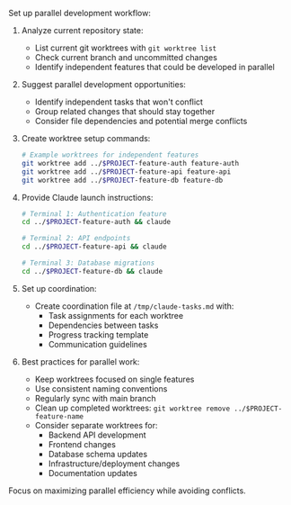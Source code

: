 Set up parallel development workflow:

1. Analyze current repository state:
   - List current git worktrees with `git worktree list`
   - Check current branch and uncommitted changes
   - Identify independent features that could be developed in parallel

2. Suggest parallel development opportunities:
   - Identify independent tasks that won't conflict
   - Group related changes that should stay together
   - Consider file dependencies and potential merge conflicts

3. Create worktree setup commands:
   ```bash
   # Example worktrees for independent features
   git worktree add ../$PROJECT-feature-auth feature-auth
   git worktree add ../$PROJECT-feature-api feature-api
   git worktree add ../$PROJECT-feature-db feature-db
   ```

4. Provide Claude launch instructions:
   ```bash
   # Terminal 1: Authentication feature
   cd ../$PROJECT-feature-auth && claude
   
   # Terminal 2: API endpoints
   cd ../$PROJECT-feature-api && claude
   
   # Terminal 3: Database migrations
   cd ../$PROJECT-feature-db && claude
   ```

5. Set up coordination:
   - Create coordination file at `/tmp/claude-tasks.md` with:
     - Task assignments for each worktree
     - Dependencies between tasks
     - Progress tracking template
     - Communication guidelines

6. Best practices for parallel work:
   - Keep worktrees focused on single features
   - Use consistent naming conventions
   - Regularly sync with main branch
   - Clean up completed worktrees: `git worktree remove ../$PROJECT-feature-name`
   - Consider separate worktrees for:
     - Backend API development
     - Frontend changes
     - Database schema updates
     - Infrastructure/deployment changes
     - Documentation updates

Focus on maximizing parallel efficiency while avoiding conflicts.